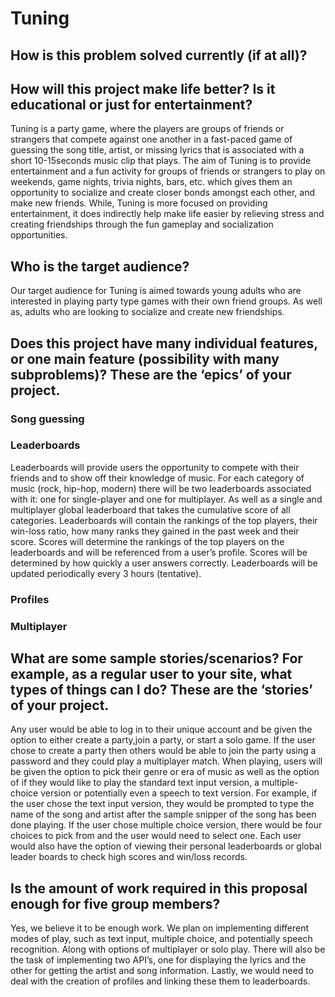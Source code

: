 # Tuning

## How is this problem solved currently (if at all)?

## How will this project make life better? Is it educational or just for entertainment?

Tuning is a party game, where the players are groups of friends or strangers that compete against one another in a fast-paced game of guessing the song title, artist, or missing lyrics that is associated with a short 10-15seconds music clip that plays. The aim of Tuning is to provide entertainment and a fun activity for groups of friends or strangers to play on weekends, game nights, trivia nights, bars, etc. which gives them an opportunity to socialize and create closer bonds amongst each other, and make new friends. While, Tuning is more focused on providing entertainment, it does indirectly help make life easier by relieving stress and creating friendships through the fun gameplay and socialization opportunities.

## Who is the target audience?

Our target audience for Tuning is aimed towards young adults who are interested in playing party type games with their own friend groups. As well as, adults who are looking to socialize and create new friendships.

## Does this project have many individual features, or one main feature (possibility with many subproblems)? These are the ‘epics’ of your project.

### Song guessing

### Leaderboards
Leaderboards will provide users the opportunity to compete with their friends and to show off their knowledge of music. For each category of music (rock, hip-hop, modern) there will be two leaderboards associated with it: one for single-player and one for multiplayer. As well as a single and multiplayer global leaderboard that takes the cumulative score of all categories.  Leaderboards will contain the rankings of the top players, their win-loss ratio, how many ranks they gained in the past week and their score. Scores will determine the rankings of the top players on the leaderboards and will be referenced from a user’s profile. Scores will be determined by how quickly a user answers correctly. Leaderboards will be updated periodically every 3 hours (tentative).

### Profiles

### Multiplayer

## What are some sample stories/scenarios? For example, as a regular user to your site, what types of things can I do? These are the ‘stories’ of your project.

Any user would be able to log in to their unique account and be given the option to either create a party,join a party, or start a solo game. If the user chose to create a party then others would be able to join the party using a password and they could play a multiplayer match. When playing, users will be given the option to pick their genre or era of music as well as the option of if they would like to play the standard text input version,  a multiple-choice version or potentially even a speech to text version. For example, if the user chose the text input version, they would be prompted to type the name of the song and artist after the sample snipper of the song has been done playing. If the user chose multiple choice version, there would be four choices to pick from and the user would need to select one. Each user would also have the option of viewing their personal leaderboards or global leader boards to check high scores and win/loss records.


## Is the amount of work required in this proposal enough for five group members?

Yes, we believe it to be enough work. We plan on implementing different modes of play, such as text input, multiple choice, and potentially speech recognition. Along with options of multiplayer or solo play. There will also be the task of implementing two API’s, one for displaying the lyrics and the other for getting the artist and song information. Lastly, we would need to deal with the creation of profiles and linking these them to leaderboards.

